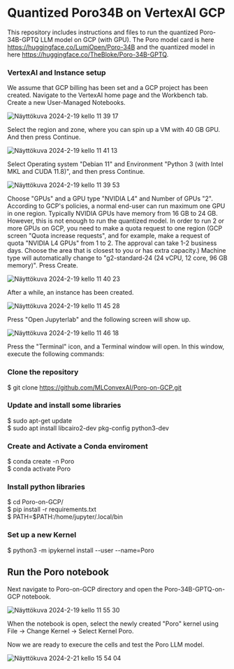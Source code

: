 # Quantized Poro34B on VertexAI GCP
This repository includes instructions and files to run the quantized Poro-34B-GPTQ LLM model on GCP (with GPU). The Poro model card is here https://huggingface.co/LumiOpen/Poro-34B and the quantized model in here https://huggingface.co/TheBloke/Poro-34B-GPTQ.

### VertexAI and Instance setup

We assume that GCP billing has been set and a GCP project has been created. Navigate to the VertexAI home page and the Workbench tab. Create a new User-Managed Notebooks.

![Näyttökuva 2024-2-19 kello 11 39 17](https://github.com/MLConvexAI/Poro-on-GCP/assets/49635441/4c3cbcf9-a7f3-473f-997c-3f1805c0d73c)

Select the region and zone, where you can spin up a VM with 40 GB GPU. And then press Continue.

![Näyttökuva 2024-2-19 kello 11 41 13](https://github.com/MLConvexAI/Poro-on-GCP/assets/49635441/79a02967-3730-4820-b57f-baee8448a2f4)

Select Operating system "Debian 11" and Environment "Python 3 (with Intel MKL and CUDA 11.8)", and then press Continue.

![Näyttökuva 2024-2-19 kello 11 39 53](https://github.com/MLConvexAI/Poro-on-GCP/assets/49635441/c70aaff6-0746-4b72-8512-03490c332f2e)

Choose "GPUs" and a GPU type "NVIDIA L4" and Number of GPUs "2". According to GCP's policies, a normal end-user can run maximum one GPU in one region. Typically NVIDIA GPUs have memory from 16 GB to 24 GB. However, this is not enough to run the quantized model. In order to run 2 or more GPUs on GCP, you need to make a quota request to one region (GCP screen "Quota increase requests", and for example, make a request of quota "NVIDIA L4 GPUs" from 1 to 2. The approval can take 1-2 business days. Choose the area that is closest to you or has extra capacity.) Machine type will automatically change to "g2-standard-24 (24 vCPU, 12 core, 96 GB memory)". Press Create.

![Näyttökuva 2024-2-19 kello 11 40 23](https://github.com/MLConvexAI/Poro-on-GCP/assets/49635441/2de33912-3ed8-498f-936a-be50cf59343f)

After a while, an instance has been created. 

![Näyttökuva 2024-2-19 kello 11 45 28](https://github.com/MLConvexAI/Poro-on-GCP/assets/49635441/e49b6c8e-947f-4811-9be7-477e60f33594)

Press "Open Jupyterlab" and the following screen will show up.

![Näyttökuva 2024-2-19 kello 11 46 18](https://github.com/MLConvexAI/Poro-on-GCP/assets/49635441/87c023e3-7c40-4382-879d-f93e9cac695a)

Press the "Terminal" icon, and a Terminal window will open. In this window, execute the following commands:

### Clone the repository
$ git clone https://github.com/MLConvexAI/Poro-on-GCP.git

### Update and install some libraries 

$ sudo apt-get update <br>
$ sudo apt install libcairo2-dev pkg-config python3-dev

### Create and Activate a Conda enviroment

$ conda create -n Poro <br>
$ conda activate Poro

### Install python libraries

$ cd Poro-on-GCP/  <br>
$ pip install -r requirements.txt <br>
$ PATH=$PATH:/home/jupyter/.local/bin

### Set up a new Kernel

$ python3 -m ipykernel install --user --name=Poro <br>

## Run the Poro notebook

Next navigate to Poro-on-GCP directory and open the Poro-34B-GPTQ-on-GCP notebook.

![Näyttökuva 2024-2-19 kello 11 55 30](https://github.com/MLConvexAI/Poro-on-GCP/assets/49635441/d71bb467-7755-4081-857f-332798ab66a6)

When the notebook is open, select the newly created "Poro" kernel using File -> Change Kernel -> Select Kernel Poro.

Now we are ready to execure the cells and test the Poro LLM model.

![Näyttökuva 2024-2-21 kello 15 54 04](https://github.com/MLConvexAI/Poro-on-GCP/assets/49635441/61f42fae-6b1d-4b93-aa99-e2e08abde9bf)





